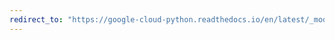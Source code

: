 ```yaml
---
redirect_to: "https://google-cloud-python.readthedocs.io/en/latest/_modules/google/cloud/pubsub_v1/publisher/batch/thread.html"
---
```

